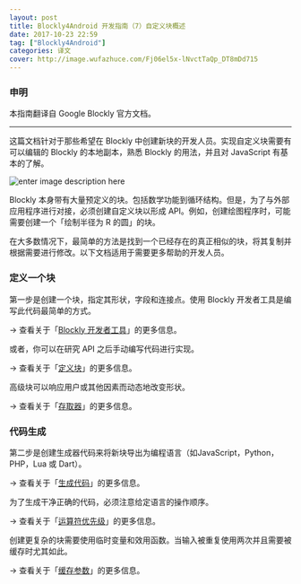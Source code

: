 ```yaml
---
layout: post
title: Blockly4Android 开发指南（7）自定义块概述
date: 2017-10-23 22:59
tag: ["Blockly4Android"]
categories: 译文
cover: http://image.wufazhuce.com/Fj06el5x-lNvctTaQp_DT8mDd715
---
```

### 申明

本指南翻译自 Google Blockly 官方文档。

---

这篇文档针对于那些希望在 Blockly 中创建新块的开发人员。实现自定义块需要有可以编辑的 Blockly 的本地副本，熟悉 Blockly 的用法，并且对 JavaScript 有基本的了解。

![enter image description here](https://developers.google.cn/blockly/images/logo.png)

Blockly 本身带有大量预定义的块。包括数学功能到循环结构。但是，为了与外部应用程序进行对接，必须创建自定义块以形成 API。例如，创建绘图程序时，可能需要创建一个「绘制半径为 R 的圆」的块。

在大多数情况下，最简单的方法是找到一个已经存在的真正相似的块，将其复制并根据需要进行修改。以下文档适用于需要更多帮助的开发人员。

### 定义一个块

第一步是创建一个块，指定其形状，字段和连接点。使用 Blockly 开发者工具是编写此代码最简单的方式。

→ 查看关于「[Blockly 开发者工具](https://developers.google.cn/blockly/guides/create-custom-blocks/blockly-developer-tools)」的更多信息。

或者，你可以在研究 API 之后手动编写代码进行实现。

→ 查看关于「[定义块](https://developers.google.cn/blockly/guides/create-custom-blocks/define-blocks)」的更多信息。

高级块可以响应用户或其他因素而动态地改变形状。

→ 查看关于「[存取器](https://developers.google.cn/blockly/guides/create-custom-blocks/mutators)」的更多信息。

### 代码生成

第二步是创建生成器代码来将新块导出为编程语言（如JavaScript，Python，PHP，Lua 或 Dart）。

→ 查看关于「[生成代码](https://developers.google.cn/blockly/guides/create-custom-blocks/generating-code)」的更多信息。

为了生成干净正确的代码，必须注意给定语言的操作顺序。

→ 查看关于「[运算符优先级](https://developers.google.cn/blockly/guides/create-custom-blocks/operator-precedence)」的更多信息。

创建更复杂的块需要使用临时变量和效用函数。当输入被重复使用两次并且需要被缓存时尤其如此。

→ 查看关于「[缓存参数](https://developers.google.cn/blockly/guides/create-custom-blocks/caching-arguments)」的更多信息。

